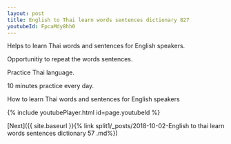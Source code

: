```yaml
---
layout: post
title: English to Thai learn words sentences dictionary 827 
youtubeId: FpcaMdy8hh0
---
```

 
 
Helps to learn Thai words and sentences for English speakers.

Opportunitiy to repeat the words sentences. 

Practice Thai language. 
 
10 minutes practice every day. 
 
How to learn Thai words and sentences for English speakers 
 
{% include youtubePlayer.html id=page.youtubeId %}
 
 
[Next]({{ site.baseurl }}{% link  split1/_posts/2018-10-02-English to thai learn words sentences dictionary 57 .md%})
 
